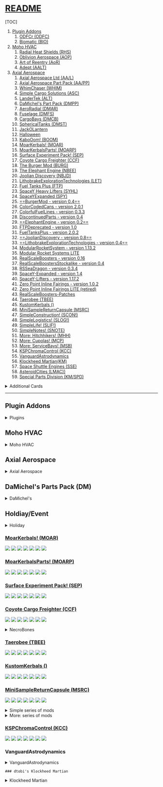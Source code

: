 # [README](README.md)

[TOC]
 1. [Plugin Addons](#plugin-addons)
    1. [ODFCr (ODFC)](#odfcr-odfc)
    2. [Biomatic (BIO)](#biomatic-bio)
 2. [Moho HVAC](#moho-hvac)
    1. [Radial Heat Shields (RHS)](#radial-heat-shields-rhs)
    2. [Oblivion Aerospace (AOP)](#oblivion-aerospace-aop)
    3. [Art of Reentry (AoR)](#art-of-reentry-aor)
    4. [Adept (AALT)](#adept-aalt)
 3. [Axial Aerospace](#axial-aerospace)
    1. [Axial Aerospace Ltd (AA/L)](#axial-aerospace-ltd-aal)
    2. [Axial Aerospace Part Pack (AA/PP)](#axial-aerospace-part-pack-aapp)
    3. [WhimChaser (WHIM)](#whimchaser-whim)
    4. [Simple Cargo Solutions (ASC)](#simple-cargo-solutions-asc)
    5. [LanderTek (ALT)](#landertek-alt)
    6. [DaMichel's Part Pack (DMPP)](#damichels-part-pack-dmpp)
    7. [AeroRadial (DMAR)](#aeroradial-dmar)
    8. [Fuselage (DMFS)](#fuselage-dmfs)
    9. [CargoBays (DMCB)](#cargobays-dmcb)
    10. [SphericalTanks (DMST)](#sphericaltanks-dmst)
    11. [JackOLantern](#jackolantern)
    12. [Halloween](#halloween)
    13. [KaboOom! (BOOM)](#kabooom-boom)
    14. [MoarKerbals! (MOAR)](#moarkerbals-moar)
    15. [MoarKerbalsParts! (MOARP)](#moarkerbalsparts-moarp)
    16. [Surface Experiment Pack! (SEP)](#surface-experiment-pack-sep)
    17. [Coyote Cargo Freighter (CCF)](#coyote-cargo-freighter-ccf)
    18. [The Burger Mod (BURG)](#the-burger-mod-burg)
    19. [The Elephant Engine (NBEE)](#the-elephant-engine-nbee)
    20. [Joolian Discovery (NBJD)](#joolian-discovery-nbjd)
    21. [LithobrakeExplorationTechnologies (LET)](#lithobrakeexplorationtechnologies-let)
    22. [Fuel Tanks Plus (FTP)](#fuel-tanks-plus-ftp)
    23. [SpaceY Heavy Lifters (SYHL)](#spacey-heavy-lifters-syhl)
    24. [SpaceYExpanded (SPY)](#spaceyexpanded-spy)
    25. [==BurgerMod - version 0.4==](#burgermod---version-04)
    26. [ColorCodedCans - version 2.0.1](#colorcodedcans---version-201)
    27. [ColorfulFuelLines - version 0.3.3](#colorfulfuellines---version-033)
    28. [DiscontinuedParts - version 0.4](#discontinuedparts---version-04)
    29. [==ElephantEngine - version 0.2==](#elephantengine---version-02)
    30. [FTPDeprecated - version 1.0](#ftpdeprecated---version-10)
    31. [FuelTanksPlus - version 2.0.2](#fueltanksplus---version-202)
    32. [==JoolianDiscovery - version 0.8==](#jooliandiscovery---version-08)
    33. [==LithobrakeExplorationTechnologies - version 0.4==](#lithobrakeexplorationtechnologies---version-04)
    34. [ModularRocketSystem - version 1.13.2](#modularrocketsystem---version-1132)
    35. [Modular Rocket Systems LITE](#modular-rocket-systems-lite)
    36. [RealScaleBoosters - version 0.16](#realscaleboosters---version-016)
    37. [RealScaleBoostersStockalike - version 0.4](#realscaleboostersstockalike---version-04)
    38. [RSSeaDragon - version 0.3.4](#rsseadragon---version-034)
    39. [SpaceY-Expanded - version 1.4](#spacey-expanded---version-14)
    40. [SpaceY-Lifters - version 1.17.2](#spacey-lifters---version-1172)
    41. [Zero Point Inline Fairings - version 1.0.2](#zero-point-inline-fairings---version-102)
    42. [Zero Point Inline Fairings LITE (retired)](#zero-point-inline-fairings-lite-retired)
    43. [RealScaleBoosters-Patches](#realscaleboosters-patches)
    44. [Taerobee (TBEE)](#taerobee-tbee)
    45. [KustomKerbals ()](#kustomkerbals-)
    46. [MiniSampleReturnCapsule (MSRC)](#minisamplereturncapsule-msrc)
    47. [SimpleConstruction! (SCON!)](#simpleconstruction-scon)
    48. [SimpleLogistics! (SLOG!)](#simplelogistics-slog)
    49. [SimpleLife! (SLIF!)](#simplelife-slif)
    50. [SimpleNotes! (SNOTE)](#simplenotes-snote)
    51. [More: Hitchhikers! (MHH)](#more-hitchhikers-mhh)
    52. [More: Cupolas! (MCP)](#more-cupolas-mcp)
    53. [More: ServiceBays! (MSB)](#more-servicebays-msb)
    54. [KSPChromaControl (KCC)](#kspchromacontrol-kcc)
    55. [VanguardAstrodynamics](#vanguardastrodynamics)
    56. [Klockheed Martian(KM)](#klockheed-martiankm)
    57. [Space Shuttle Engines (SSE)](#space-shuttle-engines-sse)
    58. [AsteroidCities (LMAC))](#asteroidcities-lmac)
    59. [Special Parts Division (KM/SPD)](#special-parts-division-kmspd)

<details>
    <summary>Additional Cards</summary>

  [![Readme Card](https://github-readme-stats.vercel.app/api/pin/?username=zer0Kerbal&repo=Pteron)](https://github.com/zer0Kerbal/Pteron)  

[![Readme Card](https://github-readme-stats.vercel.app/api/pin/?username=zer0Kerbal&repo=MKII-L)](https://github.com/zer0Kerbal/MKII-L) [![Readme Card](https://github-readme-stats.vercel.app/api/pin/?username=zer0Kerbal&repo=MK2Y)](https://github.com/zer0Kerbal/MK2Y)
</details>

---
## Plugin Addons

<details>
  <summary>Plugins</summary>
  
### [Biomatic (BIO)](https://github.com/zer0Kerbal/Biomatic)  

![Biomatic](https://img.shields.io/github/v/release/zer0Kerbal/Biomatic?include_prereleases?style=plastic)
![Biomatic](https://github.com/zer0Kerbal/Komplexity/actions/workflows/AVC-VersionFileValidator.yml/badge.svg?branch=main "https://github.com/zer0Kerbal/Komplexity/actions/workflows/AVC-VersionFileValidator.yml" )
![Biomatic](https://img.shields.io/github/repo-size/zer0Kerbal/Biomatic?style=plastic)
![Biomatic](https://img.shields.io/github/directory-file-count/zer0Kerbal/Biomatic?style=plastic)
![Biomatic](https://img.shields.io/github/downloads/zer0Kerbal/Biomatic/total?style=plastic)
![Biomatic](http://img.shields.io/github/labels/zer0Kerbal/Biomatic/help-wanted?style=plastic)
![Biomatic](https://img.shields.io/github/contributors/zer0kerbal/Biomatic?style=plastic)
![Biomatic](https://img.shields.io/github/release-date/zer0kerbal/Biomatic?style=plastic)
![Biomatic](https://img.shields.io/github/release-date-pre/zer0kerbal/Biomatic?style=plastic)

### [KaboOom! (BOOM)](https://github.com/zer0Kerbal/Kaboom)

![Kaboom](https://github.com/zer0Kerbal/Kaboom/actions/workflows/greetings.yml/badge.svg) ![Kaboom](https://github.com/zer0Kerbal/Kaboom/actions/workflows/AVC-VersionFileValidator.yml/badge.svg?branch=master) 
![Kaboom](https://img.shields.io/github/downloads/zer0Kerbal/Kaboom/total?style=plastic) ![Kaboom](https://img.shields.io/github/repo-size/zer0Kerbal/Kaboom?style=plastic) ![Kaboom](https://img.shields.io/github/contributors/zer0kerbal/Kaboom?style=plastic) ![Kaboom](https://img.shields.io/github/release-date/zer0kerbal/Kaboom?style=plastic) ![Kaboom](https://img.shields.io/github/release-date-pre/zer0kerbal/Kaboom?style=plastic)

### [On Demand Fuel Cells (ODFC)](https://github.com/zer0Kerbal/ODFC)  

![On Demand Fuel Cells](https://img.shields.io/github/v/release/zer0Kerbal/ODFCr?include_prereleases?style=plastic)
![On Demand Fuel Cells](https://github.com/zer0Kerbal/Komplexity/actions/workflows/AVC-VersionFileValidator.yml/badge.svg?branch=main "https://github.com/zer0Kerbal/Komplexity/actions/workflows/AVC-VersionFileValidator.yml" )
![On Demand Fuel Cells](https://img.shields.io/github/repo-size/zer0Kerbal/ODFCr?style=plastic)
![On Demand Fuel Cells](https://img.shields.io/github/directory-file-count/zer0Kerbal/Biomatic?style=plastic)
![On Demand Fuel Cells](https://img.shields.io/github/downloads/zer0Kerbal/ODFCr/total?style=plastic)
![On Demand Fuel Cells](http://img.shields.io/github/labels/zer0Kerbal/ODFCr/help-wanted?style=plastic)
![On Demand Fuel Cells](https://img.shields.io/github/contributors/zer0kerbal/ODFCr?style=plastic)
![release](https://img.shields.io/github/release-date/zer0kerbal/ODFCr?style=plastic)
![prerelease](https://img.shields.io/github/release-date-pre/zer0kerbal/ODFCr?style=plastic)

</details>
  
## Moho HVAC

<details>
  <summary>Moho HVAC</summary>

  [![Readme Card](https://github-readme-stats.vercel.app/api/pin/?username=zer0Kerbal&repo=RadialHeatShields)](https://github.com/zer0Kerbal/RadialHeatShields)   [![Readme Card](https://github-readme-stats.vercel.app/api/pin/?username=zer0Kerbal&repo=OblivionAerospace)](https://github.com/zer0Kerbal/OblivionAerospace)

  [![Readme Card](https://github-readme-stats.vercel.app/api/pin/?username=zer0Kerbal&repo=ArtofReentry)](https://github.com/zer0Kerbal/ArtofReentry) [![Readme Card](https://github-readme-stats.vercel.app/api/pin/?username=zer0Kerbal&repo=Adept)](https://github.com/zer0Kerbal/Adept)

### [Radial Heat Shields (RHS)](https://github.com/zer0Kerbal/Dreamer)
  
  ![](https://github.com/zer0Kerbal/Dreamer/actions/workflows/greetings.yml/badge.svg) ![](https://github.com/zer0Kerbal/Dreamer/actions/workflows/AVC-VersionFileValidator.yml/badge.svg?branch=master) 
  ![](https://img.shields.io/github/downloads/zer0Kerbal/Dreamer/total?style=plastic) ![](https://img.shields.io/github/repo-size/zer0Kerbal/Dreamer?style=plastic) ![](https://img.shields.io/github/contributors/zer0kerbal/Dreamer?style=plastic) ![](https://img.shields.io/github/release-date/zer0kerbal/Dreamer?style=plastic) ![](https://img.shields.io/github/release-date-pre/zer0kerbal/Dreamer?style=plastic)

### [Oblivion Aerospace (AOP)](https://github.com/zer0Kerbal/OblivionAerospace)
  
  ![](https://github.com/zer0Kerbal/OblivionAerospace/actions/workflows/greetings.yml/badge.svg) ![](https://github.com/zer0Kerbal/OblivionAerospace/actions/workflows/AVC-VersionFileValidator.yml/badge.svg?branch=master) 
  ![](https://img.shields.io/github/downloads/zer0Kerbal/OblivionAerospace/total?style=plastic) ![](https://img.shields.io/github/repo-size/zer0Kerbal/OblivionAerospace?style=plastic) ![](https://img.shields.io/github/contributors/zer0kerbal/OblivionAerospace?style=plastic) ![](https://img.shields.io/github/release-date/zer0kerbal/OblivionAerospace?style=plastic) ![](https://img.shields.io/github/release-date-pre/zer0kerbal/OblivionAerospace?style=plastic)

### [Art of Reentry (AoR)](https://github.com/zer0Kerbal/ArtofReentry)
  
  ![](https://github.com/zer0Kerbal/ArtofReentry/actions/workflows/greetings.yml/badge.svg) ![](https://github.com/zer0Kerbal/ArtofReentry/actions/workflows/AVC-VersionFileValidator.yml/badge.svg?branch=master) 
  ![](https://img.shields.io/github/downloads/zer0Kerbal/ArtofReentry/total?style=plastic) ![](https://img.shields.io/github/repo-size/zer0Kerbal/ArtofReentry?style=plastic) ![](https://img.shields.io/github/contributors/zer0kerbal/ArtofReentry?style=plastic) ![](https://img.shields.io/github/release-date/zer0kerbal/ArtofReentry?style=plastic) ![](https://img.shields.io/github/release-date-pre/zer0kerbal/ArtofReentry?style=plastic)

### [Adept (AALT)](https://github.com/zer0Kerbal/Adept)
  
  ![](https://github.com/zer0Kerbal/Adept/actions/workflows/greetings.yml/badge.svg) ![](https://github.com/zer0Kerbal/Adept/actions/workflows/AVC-VersionFileValidator.yml/badge.svg?branch=master) 
  ![](https://img.shields.io/github/downloads/zer0Kerbal/Adept/total?style=plastic) ![](https://img.shields.io/github/repo-size/zer0Kerbal/Adept?style=plastic) ![](https://img.shields.io/github/contributors/zer0kerbal/Adept?style=plastic) ![](https://img.shields.io/github/release-date/zer0kerbal/Adept?style=plastic) ![](https://img.shields.io/github/release-date-pre/zer0kerbal/Adept?style=plastic)

</details>

## Axial Aerospace

<details>
  <summary>Axial Aerospace</summary>

  [![Readme Card](https://github-readme-stats.vercel.app/api/pin/?username=zer0Kerbal&repo=Dreamer)](https://github.com/zer0Kerbal/Dreamer)   [![Readme Card](https://github-readme-stats.vercel.app/api/pin/?username=zer0Kerbal&repo=Whimchaser)](https://github.com/zer0Kerbal/WhimChaser)

  [![Readme Card](https://github-readme-stats.vercel.app/api/pin/?username=zer0Kerbal&repo=SimpleCargoSolutions)](https://github.com/zer0Kerbal/SimpleCargoSolutions) [![Readme Card](https://github-readme-stats.vercel.app/api/pin/?username=zer0Kerbal&repo=LanderTek)](https://github.com/zer0Kerbal/LanderTek)

### [Axial Aerospace Ltd (AA/L)](https://github.com/zer0Kerbal/AxialAerospaceLtd)
  
  ![AxialAerospaceLtd](https://github.com/zer0Kerbal/AxialAerospaceLtd/actions/workflows/greetings.yml/badge.svg) ![AxialAerospaceLtd](https://github.com/zer0Kerbal/AxialAerospaceLtd/actions/workflows/AVC-VersionFileValidator.yml/badge.svg?branch=master)
  ![AxialAerospaceLtd](https://img.shields.io/github/downloads/zer0Kerbal/AxialAerospaceLtd/total?style=plastic) ![AxialAerospaceLtd](https://img.shields.io/github/repo-size/zer0Kerbal/AxialAerospaceLtd?style=plastic) ![AxialAerospaceLtd](https://img.shields.io/github/contributors/zer0kerbal/AxialAerospaceLtd?style=plastic) ![AxialAerospaceLtd](https://img.shields.io/github/release-date/zer0kerbal/AxialAerospaceLtd?style=plastic) ![AxialAerospaceLtd](https://img.shields.io/github/release-date-pre/zer0kerbal/AxialAerospaceLtd?style=plastic)

### [Axial Aerospace Part Pack (AA/PP)](https://github.com/zer0Kerbal/[AxialAerospace])
  
  ![AxialAerospace](https://github.com/zer0Kerbal/[AxialAerospace]/actions/workflows/greetings.yml/badge.svg) ![AxialAerospace](https://github.com/zer0Kerbal/[AxialAerospace]/actions/workflows/AVC-VersionFileValidator.yml/badge.svg?branch=master)
  ![AxialAerospace](https://img.shields.io/github/downloads/zer0Kerbal/[AxialAerospace]/total?style=plastic) ![AxialAerospace](https://img.shields.io/github/repo-size/zer0Kerbal/[AxialAerospace]?style=plastic) ![AxialAerospace](https://img.shields.io/github/contributors/zer0kerbal/[AxialAerospace]?style=plastic) ![AxialAerospace](https://img.shields.io/github/release-date/zer0kerbal/[AxialAerospace]?style=plastic) ![AxialAerospace](https://img.shields.io/github/release-date-pre/zer0kerbal/[AxialAerospace]?style=plastic)

### [WhimChaser (WHIM)](https://github.com/zer0Kerbal/WhimChaser)
  
  ![](https://github.com/zer0Kerbal/WhimChaser/actions/workflows/greetings.yml/badge.svg) ![](https://github.com/zer0Kerbal/WhimChaser/actions/workflows/AVC-VersionFileValidator.yml/badge.svg?branch=master) 
  ![](https://img.shields.io/github/downloads/zer0Kerbal/WhimChaser/total?style=plastic) ![](https://img.shields.io/github/repo-size/zer0Kerbal/WhimChaser?style=plastic) ![](https://img.shields.io/github/contributors/zer0kerbal/WhimChaser?style=plastic) ![](https://img.shields.io/github/release-date/zer0kerbal/WhimChaser?style=plastic) ![](https://img.shields.io/github/release-date-pre/zer0kerbal/WhimChaser?style=plastic)

### [Simple Cargo Solutions (ASC)](https://github.com/zer0Kerbal/SimpleCargoSolution)
  
  ![](https://github.com/zer0Kerbal/SimpleCargoSolution/actions/workflows/greetings.yml/badge.svg) ![](https://github.com/zer0Kerbal/SimpleCargoSolutions/actions/workflows/AVC-VersionFileValidator.yml/badge.svg?branch=master) 
  ![](https://img.shields.io/github/downloads/zer0Kerbal/SimpleCargoSolutions/total?style=plastic) ![](https://img.shields.io/github/repo-size/zer0Kerbal/SimpleCargoSolutions?style=plastic) ![](https://img.shields.io/github/contributors/zer0kerbal/SimpleCargoSolutions?style=plastic) ![](https://img.shields.io/github/release-date/zer0kerbal/SimpleCargoSolutions?style=plastic) ![](https://img.shields.io/github/release-date-pre/zer0kerbal/SimpleCargoSolutions?style=plastic)

### [LanderTek (ALT)](https://github.com/zer0Kerbal/LanderTek)
  
  ![](https://github.com/zer0Kerbal/LanderTek/actions/workflows/greetings.yml/badge.svg) ![](https://github.com/zer0Kerbal/LanderTek/actions/workflows/AVC-VersionFileValidator.yml/badge.svg?branch=master) 
  ![](https://img.shields.io/github/downloads/zer0Kerbal/LanderTek/total?style=plastic) ![](https://img.shields.io/github/repo-size/zer0Kerbal/LanderTek?style=plastic) ![](https://img.shields.io/github/contributors/zer0kerbal/LanderTek?style=plastic) ![](https://img.shields.io/github/release-date/zer0kerbal/LanderTek?style=plastic) ![](https://img.shields.io/github/release-date-pre/zer0kerbal/LanderTek?style=plastic)

</details>

## DaMichel's Parts Pack (DM)

<details>
   <summary>DaMichel's</summary>
  
   [![Readme Card](https://github-readme-stats.vercel.app/api/pin/?username=zer0Kerbal&repo=DaMichel)](https://github.com/zer0Kerbal/DaMichel)   [![Readme Card](https://github-readme-stats.vercel.app/api/pin/?username=zer0Kerbal&repo=AeroRadial)](https://github.com/zer0Kerbal/AeroRadial) [![Readme Card](https://github-readme-stats.vercel.app/api/pin/?username=zer0Kerbal&repo=Fuselage)](https://github.com/zer0Kerbal/Fuselage) [![Readme Card](https://github-readme-stats.vercel.app/api/pin/?username=zer0Kerbal&repo=SphericalTanks)](https://github.com/zer0Kerbal/SphericalTanks) [![Readme Card](https://github-readme-stats.vercel.app/api/pin/?username=zer0Kerbal&repo=Cargobays)](https://github.com/zer0Kerbal/CargoBays)

### [DaMichel Ltd (DM/L)](https://github.com/zer0Kerbal/DaMichelLtd)
  
  ![DaMichelLtd](https://github.com/zer0Kerbal/DaMichelLtd/actions/workflows/greetings.yml/badge.svg) ![DaMichelLtd](https://github.com/zer0Kerbal/DaMichelLtd/actions/workflows/AVC-VersionFileValidator.yml/badge.svg?branch=master)
  ![DaMichelLtd](https://img.shields.io/github/downloads/zer0Kerbal/DaMichelLtd/total?style=plastic) ![DaMichelLtd](https://img.shields.io/github/repo-size/zer0Kerbal/DaMichelLtd?style=plastic) ![DaMichelLtd](https://img.shields.io/github/contributors/zer0kerbal/DaMichelLtd?style=plastic) ![DaMichelLtd](https://img.shields.io/github/release-date/zer0kerbal/DaMichelLtd?style=plastic) ![DaMichelLtd](https://img.shields.io/github/release-date-pre/zer0kerbal/DaMichelLtd?style=plastic)

### [DaMichel Part Pack (DM/PP)](https://github.com/zer0Kerbal/[DaMichel])
  
  ![DaMichel](https://github.com/zer0Kerbal/[DaMichel]/actions/workflows/greetings.yml/badge.svg) ![DaMichel](https://github.com/zer0Kerbal/[DaMichel]/actions/workflows/AVC-VersionFileValidator.yml/badge.svg?branch=master)
  ![DaMichel](https://img.shields.io/github/downloads/zer0Kerbal/[DaMichel]/total?style=plastic) ![DaMichel](https://img.shields.io/github/repo-size/zer0Kerbal/[DaMichel]?style=plastic) ![DaMichel](https://img.shields.io/github/contributors/zer0kerbal/[DaMichel]?style=plastic) ![DaMichel](https://img.shields.io/github/release-date/zer0kerbal/[DaMichel]?style=plastic) ![DaMichel](https://img.shields.io/github/release-date-pre/zer0kerbal/[DaMichel]?style=plastic)

### [AeroRadial (DMAR)](https://github.com/zer0Kerbal/AeroRadial)
  
  ![](https://github.com/zer0Kerbal/AeroRadial/actions/workflows/greetings.yml/badge.svg) ![](https://github.com/zer0Kerbal/AeroRadial/actions/workflows/AVC-VersionFileValidator.yml/badge.svg?branch=master) 
  ![](https://img.shields.io/github/downloads/zer0Kerbal/AeroRadial/total?style=plastic) ![](https://img.shields.io/github/repo-size/zer0Kerbal/AeroRadial?style=plastic) ![](https://img.shields.io/github/contributors/zer0kerbal/AeroRadial?style=plastic) ![](https://img.shields.io/github/release-date/zer0kerbal/AeroRadial?style=plastic) ![](https://img.shields.io/github/release-date-pre/zer0kerbal/AeroRadial?style=plastic)

### [Fuselage (DMFS)](https://github.com/zer0Kerbal/Fuselage)
  
  ![](https://github.com/zer0Kerbal/Fuselage/actions/workflows/greetings.yml/badge.svg) ![](https://github.com/zer0Kerbal/Fuselage/actions/workflows/AVC-VersionFileValidator.yml/badge.svg?branch=master) 
  ![](https://img.shields.io/github/downloads/zer0Kerbal/Fuselage/total?style=plastic) ![](https://img.shields.io/github/repo-size/zer0Kerbal/Fuselage?style=plastic) ![](https://img.shields.io/github/contributors/zer0kerbal/Fuselage?style=plastic) ![](https://img.shields.io/github/release-date/zer0kerbal/Fuselage?style=plastic) ![](https://img.shields.io/github/release-date-pre/zer0kerbal/Fuselage?style=plastic)

### [CargoBays (DMCB)](https://github.com/zer0Kerbal/CargoBays)
  
  ![CargoBays](https://github.com/zer0Kerbal/CargoBays/actions/workflows/greetings.yml/badge.svg) ![CargoBays](https://github.com/zer0Kerbal/CargoBays/actions/workflows/AVC-VersionFileValidator.yml/badge.svg?branch=master) 
  ![CargoBays](https://img.shields.io/github/downloads/zer0Kerbal/CargoBays/total?style=plastic) ![CargoBays](https://img.shields.io/github/repo-size/zer0Kerbal/CargoBays?style=plastic) ![CargoBays](https://img.shields.io/github/contributors/zer0kerbal/CargoBays?style=plastic) ![CargoBays](https://img.shields.io/github/release-date/zer0kerbal/CargoBays?style=plastic) ![CargoBays](https://img.shields.io/github/release-date-pre/zer0kerbal/CargoBays?style=plastic)

### [Spherical Tanks (DMST)](https://github.com/zer0Kerbal/SphericalTanks)
  
  ![Spherical Tanks](https://github.com/zer0Kerbal/SphericalTanks/actions/workflows/greetings.yml/badge.svg) ![Spherical Tanks](https://github.com/zer0Kerbal/SphericalTanks/actions/workflows/AVC-VersionFileValidator.yml/badge.svg?branch=master) 
  ![Spherical Tanks](https://img.shields.io/github/downloads/zer0Kerbal/SphericalTanks/total?style=plastic) ![Spherical Tanks](https://img.shields.io/github/repo-size/zer0Kerbal/SphericalTanks?style=plastic) ![Spherical Tanks](https://img.shields.io/github/contributors/zer0kerbal/SphericalTanks?style=plastic) ![Spherical Tanks](https://img.shields.io/github/release-date/zer0kerbal/SphericalTanks?style=plastic) ![Spherical Tanks](https://img.shields.io/github/release-date-pre/zer0kerbal/SphericalTanks?style=plastic)

</details>

## Holdiay/Event

<details>
 <summary>Holiday</summary>

### [JackOLantern](https://github.com/zer0Kerbal/JackOLantern)  

[![greetings.yml](https://github.com/zer0Kerbal/JackOLantern/actions/workflows/greetings.yml/badge.svg)](https://github.com/zer0Kerbal/JackOLantern/actions/workflows/greetings.yml) ![JackOLantern](https://github.com/zer0Kerbal/JackOLantern/actions/workflows/AVC-VersionFileValidator.yml/badge.svg?branch=master)  
![JackOLantern](https://img.shields.io/github/downloads/zer0Kerbal/JackOLantern/total?style=plastic) ![JackOLantern](https://img.shields.io/github/repo-size/zer0Kerbal/JackOLantern?style=plastic) ![JackOLantern](https://img.shields.io/github/contributors/zer0kerbal/JackOLantern?style=plastic) ![JackOLantern](https://img.shields.io/github/release-date/zer0kerbal/JackOLantern?style=plastic) ![JackOLantern](https://img.shields.io/github/release-date-pre/zer0kerbal/JackOLantern?style=plastic)

### [Halloween](https://github.com/zer0Kerbal/Halloween)  

![Halloween](https://github.com/zer0Kerbal/Halloween/actions/workflows/greetings.yml/badge.svg) ![Halloween](https://github.com/zer0Kerbal/Halloween/actions/workflows/AVC-VersionFileValidator.yml/badge.svg?branch=master) 
![Halloween](https://img.shields.io/github/downloads/zer0Kerbal/Halloween/total?style=plastic) ![Halloween](https://img.shields.io/github/repo-size/zer0Kerbal/Halloween?style=plastic) ![Halloween](https://img.shields.io/github/contributors/zer0kerbal/Halloween?style=plastic) ![Halloween](https://img.shields.io/github/release-date/zer0kerbal/Halloween?style=plastic) ![Halloween](https://img.shields.io/github/release-date-pre/zer0kerbal/Halloween?style=plastic)

</details>

### [MoarKerbals! (MOAR)](https://github.com/zer0Kerbal/MoarKerbals)  
![](https://github.com/zer0Kerbal/MoarKerbals/actions/workflows/greetings.yml/badge.svg) ![](https://github.com/zer0Kerbal/MoarKerbals/actions/workflows/AVC-VersionFileValidator.yml/badge.svg?branch=master) 
![](https://img.shields.io/github/downloads/zer0Kerbal/MoarKerbals/total?style=plastic) ![](https://img.shields.io/github/repo-size/zer0Kerbal/MoarKerbals?style=plastic) ![](https://img.shields.io/github/contributors/zer0kerbal/MoarKerbals?style=plastic) ![](https://img.shields.io/github/release-date/zer0kerbal/MoarKerbals?style=plastic) ![](https://img.shields.io/github/release-date-pre/zer0kerbal/MoarKerbals?style=plastic)

### [MoarKerbalsParts! (MOARP)](https://github.com/zer0Kerbal/MoarKerbalsParts)  
![](https://github.com/zer0Kerbal/MoarKerbalsParts/actions/workflows/greetings.yml/badge.svg) ![](https://github.com/zer0Kerbal/MoarKerbalsParts/actions/workflows/AVC-VersionFileValidator.yml/badge.svg?branch=master) 
![](https://img.shields.io/github/downloads/zer0Kerbal/MoarKerbalsParts/total?style=plastic) ![](https://img.shields.io/github/repo-size/zer0Kerbal/MoarKerbalsParts?style=plastic) ![](https://img.shields.io/github/contributors/zer0kerbal/MoarKerbalsParts?style=plastic) ![](https://img.shields.io/github/release-date/zer0kerbal/MoarKerbalsParts?style=plastic) ![](https://img.shields.io/github/release-date-pre/zer0kerbal/MoarKerbalsParts?style=plastic)

### [Surface Experiment Pack! (SEP)](https://github.com/zer0Kerbal/SurfaceExperimentPack)  
![](https://github.com/zer0Kerbal/SurfaceExperimentPack/actions/workflows/greetings.yml/badge.svg) ![](https://github.com/zer0Kerbal/SurfaceExperimentPack/actions/workflows/AVC-VersionFileValidator.yml/badge.svg?branch=master) 
![](https://img.shields.io/github/downloads/zer0Kerbal/SurfaceExperimentPack/total?style=plastic) ![](https://img.shields.io/github/repo-size/zer0Kerbal/SurfaceExperimentPack?style=plastic) ![](https://img.shields.io/github/contributors/zer0kerbal/SurfaceExperimentPack?style=plastic) ![](https://img.shields.io/github/release-date/zer0kerbal/SurfaceExperimentPack?style=plastic) ![](https://img.shields.io/github/release-date-pre/zer0kerbal/SurfaceExperimentPack?style=plastic)

### [Coyote Cargo Freighter (CCF)](https://github.com/zer0Kerbal/CoyoteCargoFreighter)  
![](https://github.com/zer0Kerbal/CoyoteCargoFreighter/actions/workflows/greetings.yml/badge.svg) ![](https://github.com/zer0Kerbal/CoyoteCargoFreighter/actions/workflows/AVC-VersionFileValidator.yml/badge.svg?branch=master) 
![](https://img.shields.io/github/downloads/zer0Kerbal/CoyoteCargoFreighter/total?style=plastic) ![](https://img.shields.io/github/repo-size/zer0Kerbal/CoyoteCargoFreighter?style=plastic) ![](https://img.shields.io/github/contributors/zer0kerbal/CoyoteCargoFreighter?style=plastic) ![](https://img.shields.io/github/release-date/zer0kerbal/CoyoteCargoFreighter?style=plastic) ![](https://img.shields.io/github/release-date-pre/zer0kerbal/CoyoteCargoFreighter?style=plastic)

 <details>
   <summary>NecroBones</summary>
   
### [The Burger Mod (BURG)](https://github.com/zer0Kerbal/BurgerMod)  
![](https://github.com/zer0Kerbal/BurgerMod/actions/workflows/greetings.yml/badge.svg) ![](https://github.com/zer0Kerbal/BurgerMod/actions/workflows/AVC-VersionFileValidator.yml/badge.svg?branch=master) 
![](https://img.shields.io/github/downloads/zer0Kerbal/BurgerMod/total?style=plastic) ![](https://img.shields.io/github/repo-size/zer0Kerbal/BurgerMod?style=plastic) ![](https://img.shields.io/github/contributors/zer0kerbal/BurgerMod?style=plastic) ![](https://img.shields.io/github/release-date/zer0kerbal/BurgerMod?style=plastic) ![](https://img.shields.io/github/release-date-pre/zer0kerbal/BurgerMod?style=plastic)

### [The Elephant Engine (NBEE)](https://github.com/zer0Kerbal/ElephantEngine)  
![](https://github.com/zer0Kerbal/ElephantEngine/actions/workflows/greetings.yml/badge.svg) ![](https://github.com/zer0Kerbal/ElephantEngine/actions/workflows/AVC-VersionFileValidator.yml/badge.svg?branch=master) 
![](https://img.shields.io/github/downloads/zer0Kerbal/ElephantEngine/total?style=plastic) ![](https://img.shields.io/github/repo-size/zer0Kerbal/ElephantEngine?style=plastic) ![](https://img.shields.io/github/contributors/zer0kerbal/ElephantEngine?style=plastic) ![](https://img.shields.io/github/release-date/zer0kerbal/ElephantEngine?style=plastic) ![](https://img.shields.io/github/release-date-pre/zer0kerbal/ElephantEngine?style=plastic)

### [Joolian Discovery (NBJD)](https://github.com/zer0Kerbal/JoolianDiscovery)  
![](https://github.com/zer0Kerbal/JoolianDiscovery/actions/workflows/greetings.yml/badge.svg) ![](https://github.com/zer0Kerbal/JoolianDiscovery/actions/workflows/AVC-VersionFileValidator.yml/badge.svg?branch=master) 
![](https://img.shields.io/github/downloads/zer0Kerbal/JoolianDiscovery/total?style=plastic) ![](https://img.shields.io/github/repo-size/zer0Kerbal/JoolianDiscovery?style=plastic) ![](https://img.shields.io/github/contributors/zer0kerbal/JoolianDiscovery?style=plastic) ![](https://img.shields.io/github/release-date/zer0kerbal/JoolianDiscovery?style=plastic) ![](https://img.shields.io/github/release-date-pre/zer0kerbal/JoolianDiscovery?style=plastic)

### [LithobrakeExplorationTechnologies (LET)](https://github.com/zer0Kerbal/LithobrakeExplorationTechnologies)  
![](https://github.com/zer0Kerbal/LithobrakeExplorationTechnologies/actions/workflows/greetings.yml/badge.svg) ![](https://github.com/zer0Kerbal/LithobrakeExplorationTechnologies/actions/workflows/AVC-VersionFileValidator.yml/badge.svg?branch=master) 
![](https://img.shields.io/github/downloads/zer0Kerbal/LithobrakeExplorationTechnologies/total?style=plastic) ![](https://img.shields.io/github/repo-size/zer0Kerbal/LithobrakeExplorationTechnologies?style=plastic) ![](https://img.shields.io/github/contributors/zer0kerbal/LithobrakeExplorationTechnologies?style=plastic) ![](https://img.shields.io/github/release-date/zer0kerbal/LithobrakeExplorationTechnologies?style=plastic) ![](https://img.shields.io/github/release-date-pre/zer0kerbal/LithobrakeExplorationTechnologies?style=plastic)
   
### [Fuel Tanks Plus (FTP)](https://github.com/zer0Kerbal/FuelTanksPlus)  
![](https://github.com/zer0Kerbal/FuelTanksPlus/actions/workflows/greetings.yml/badge.svg) ![](https://github.com/zer0Kerbal/FuelTanksPlus/actions/workflows/AVC-VersionFileValidator.yml/badge.svg?branch=master) 
![](https://img.shields.io/github/downloads/zer0Kerbal/FuelTanksPlus/total?style=plastic) ![](https://img.shields.io/github/repo-size/zer0Kerbal/FuelTanksPlus?style=plastic) ![](https://img.shields.io/github/contributors/zer0kerbal/FuelTanksPlus?style=plastic) ![](https://img.shields.io/github/release-date/zer0kerbal/FuelTanksPlus?style=plastic) ![](https://img.shields.io/github/release-date-pre/zer0kerbal/FuelTanksPlus?style=plastic)

### [SpaceY Heavy Lifters (SYHL)](https://github.com/zer0Kerbal/SpaceY-Lifters)  
![](https://github.com/zer0Kerbal/SpaceY-Lifters/actions/workflows/greetings.yml/badge.svg) ![](https://github.com/zer0Kerbal/SpaceY-Lifters/actions/workflows/AVC-VersionFileValidator.yml/badge.svg?branch=master) 
![](https://img.shields.io/github/downloads/zer0Kerbal/SpaceY-Lifters/total?style=plastic) ![](https://img.shields.io/github/repo-size/zer0Kerbal/SpaceY-Lifters?style=plastic) ![](https://img.shields.io/github/contributors/zer0kerbal/SpaceY-Lifters?style=plastic) ![](https://img.shields.io/github/release-date/zer0kerbal/SpaceY-Lifters?style=plastic) ![](https://img.shields.io/github/release-date-pre/zer0kerbal/SpaceY-Lifters?style=plastic)

### [SpaceYExpanded (SPY)](https://github.com/zer0Kerbal/SpaceYExpanded)  
![](https://github.com/zer0Kerbal/SpaceYExpanded/actions/workflows/greetings.yml/badge.svg) ![](https://github.com/zer0Kerbal/SpaceYExpanded/actions/workflows/AVC-VersionFileValidator.yml/badge.svg?branch=master) 
![](https://img.shields.io/github/downloads/zer0Kerbal/SpaceYExpanded/total?style=plastic) ![](https://img.shields.io/github/repo-size/zer0Kerbal/SpaceYExpanded?style=plastic) ![](https://img.shields.io/github/contributors/zer0kerbal/SpaceYExpanded?style=plastic) ![](https://img.shields.io/github/release-date/zer0kerbal/SpaceYExpanded?style=plastic) ![](https://img.shields.io/github/release-date-pre/zer0kerbal/SpaceYExpanded?style=plastic)

   

### ==BurgerMod - version 0.4==
- license: CC-BY-NC-SA-3.0 ![][CC3]  
- [forum](http://forum.kerbalspaceprogram.com/index.php?/topic/85379-*)
- Github - n/a
- [spacedock](https://spacedock.info/mod/96)
- [Curseforge](https://www.curseforge.com/kerbal/ksp-mods/burger-mod)
- CKAN: BurgerMod

### ColorCodedCans - version 2.0.1
- license: CC-BY-NC-SA ![][CC]  
- [forum](https://forum.kerbalspaceprogram.com/index.php?/topic/94336-*)
- Github - n/a
- [spacedock](https://spacedock.info/mod/91)
- [Curseforge](https://www.curseforge.com/kerbal/ksp-mods/color-coded-canisters)
- CKAN: ColorCodedCans

### ColorfulFuelLines - version 0.3.3
- license: CC-BY-NC-SA ![][CC]  
- [forum](http://forum.kerbalspaceprogram.com/index.php?/topic/115315-*)
- Github - n/a
- [spacedock](https://spacedock.info/mod/94)
- Curseforge: n/a
- CKAN: ColorfulFuelLines

### DiscontinuedParts - version 0.4
- license: CC-BY-NC-SA ![][CC]  
- forum - n/a
- Github - n/a
- [spacedock](https://spacedock.info/mod/137)
- Curseforge: n/a
- CKAN: DiscontinuedParts

### ==ElephantEngine - version 0.2==
- license: CC-BY-NC-SA ![][CC]  
- [forum](http://forum.kerbalspaceprogram.com/index.php?/topic/139162-*)
- Github - n/a
- [spacedock](https://spacedock.info/mod/664)
- Curseforge: n/a
- CKAN: ElephantEngine

### FTPDeprecated - version 1.0
- license: CC-BY-NC-SA ![][CC]  
- [forum](http://forum.kerbalspaceprogram.com/index.php?/topic/97541-*)
- Github - n/a
- [spacedock](https://spacedock.info/mod/387)
- Curseforge: n/a
- CKAN: FTPDeprecated

### FuelTanksPlus - version 2.0.2
- license: CC-BY-NC-SA ![][CC]  
- [forum](http://forum.kerbalspaceprogram.com/index.php?/topic/97541-*)
- Github - n/a
- [spacedock](https://spacedock.info/mod/92)
- [Curseforge](https://www.curseforge.com/kerbal/ksp-mods/fuel-tanks-plus)
- CKAN: FuelTanksPlus

### ==JoolianDiscovery - version 0.8==
- license: CC-BY-NC-SA ![][CC]  
- [forum](http://forum.kerbalspaceprogram.com/index.php?/topic/86030-*)
- Github - n/a
- [spacedock](https://spacedock.info/mod/95)
- [Curseforge](https://www.curseforge.com/kerbal/ksp-mods/joolian-discovery)
- CKAN: JoolianDiscovery

### ==LithobrakeExplorationTechnologies - version 0.4==
- license: CC-BY-NC-SA-4.0 ![][CC4]  
- [forum](https://forum.kerbalspaceprogram.com/index.php?/topic/117527-*)
- Github - n/a
- [spacedock](https://spacedock.info/mod/93)
- Curseforge: n/a
- CKAN: LithobrakeExplorationTechnologies

### ModularRocketSystem - version 1.13.2
- license: CC-BY-NC-SA ![][CC]  
- [forum](http://forum.kerbalspaceprogram.com/index.php?/topic/83959-*)
- Github - n/a
- [spacedock](https://spacedock.info/mod/86)
- [Curseforge](https://www.curseforge.com/kerbal/ksp-mods/modular-rocket-systems-stock-alike-parts-mod)
- CKAN: ModularRocketSystem

### Modular Rocket Systems LITE 
- license: CC-BY-NC-SA-4.0 ![][CC4]  
- [forum](http://forum.kerbalspaceprogram.com/index.php?/topic/83959-*)
- Github - n/a
- [spacedock](https://spacedock.info/mod/87)
- [Curseforge](https://www.curseforge.com/kerbal/ksp-mods/modular-rocket-systems-lite)
- CKAN: ModularRocketSystemsLITE

### RealScaleBoosters - version 0.16
- license: CC-BY-NC-SA ![][CC]  
- [forum](http://forum.kerbalspaceprogram.com/index.php?/topic/130776-*)
- Github - n/a
- [spacedock](https://spacedock.info/mod/90)
- [Curseforge](https://www.curseforge.com/kerbal/ksp-mods/real-scale-boosters)
- CKAN: RealScaleBoosters

### RealScaleBoostersStockalike - version 0.4
- license: CC-BY-NC-SA-4.0 ![][CC4]  
- [forum](http://forum.kerbalspaceprogram.com/index.php?/topic/130776-*)
- Github - n/a
- [spacedock](https://spacedock.info/mod/561)
- Curseforge: n/a
- CKAN: RealScaleBoostersStockalike

### RSSeaDragon - version 0.3.4
- license: CC-BY-NC-SA-4.0 ![][CC4]  
- [forum](http://forum.kerbalspaceprogram.com/index.php?/topic/134934-*)
- Github - n/a
- [spacedock](https://spacedock.info/mod/440)
- Curseforge: n/a
- CKAN: RSSeaDragon

### SpaceY-Expanded - version 1.4
- license: CC-BY-NC-SA-4.0 ![][CC4]  
- [forum](http://forum.kerbalspaceprogram.com/index.php?/topic/120012-*)
- Github - n/a
- [spacedock](https://spacedock.info/mod/89)
- [Curseforge](https://www.curseforge.com/kerbal/ksp-mods/spacey-expanded)
- CKAN: SpaceY-Expanded

### SpaceY-Lifters - version 1.17.2
- license: CC-BY-NC-SA-4.0 ![][CC4]  
- [forum](http://forum.kerbalspaceprogram.com/index.php?/topic/90545-*)
- Github - n/a
- [spacedock](https://spacedock.info/mod/88)
- [Curseforge](https://www.curseforge.com/kerbal/ksp-mods/spacey-heavy-lifters-parts-pack)
- CKAN: SpaceY-Lifters

### Zero Point Inline Fairings - version 1.0.2
- license: CC-BY-NC-SA ![][CC]  
- [forum](http://forum.kerbalspaceprogram.com/index.php?/topic/85178-*)
- Github - n/a
- [spacedock](https://spacedock.info/mod/97)
- [Curseforge](https://www.curseforge.com/kerbal/ksp-mods/zero-point-inline-fairings)
- CKAN: ZeroPointInlineFairings

### Zero Point Inline Fairings LITE (retired)
- LITE [Curseforge](https://www.curseforge.com/kerbal/ksp-mods/zero-point-inline-fairings-lite)

### RealScaleBoosters-Patches
- license: CC0 1.0 Universal ![][CC0]  
- forum - n/a
- [Github](https://github.com/NecroBones/RealScaleBoosters-Patches)
- spacedock - n/a
- Curseforge: n/a
   
</details>
   
### [Taerobee (TBEE)](https://github.com/zer0Kerbal/Taerobee)  
![](https://github.com/zer0Kerbal/Taerobee/actions/workflows/greetings.yml/badge.svg) ![](https://github.com/zer0Kerbal/Taerobee/actions/workflows/AVC-VersionFileValidator.yml/badge.svg?branch=master) 
![](https://img.shields.io/github/downloads/zer0Kerbal/Taerobee/total?style=plastic) ![](https://img.shields.io/github/repo-size/zer0Kerbal/Taerobee?style=plastic) ![](https://img.shields.io/github/contributors/zer0kerbal/Taerobee?style=plastic) ![](https://img.shields.io/github/release-date/zer0kerbal/Taerobee?style=plastic) ![](https://img.shields.io/github/release-date-pre/zer0kerbal/Taerobee?style=plastic)

### [KustomKerbals ()](https://github.com/zer0Kerbal/KustomKerbals)  
![](https://github.com/zer0Kerbal/KustomKerbals/actions/workflows/greetings.yml/badge.svg) ![](https://github.com/zer0Kerbal/KustomKerbals/actions/workflows/AVC-VersionFileValidator.yml/badge.svg?branch=master) 
![](https://img.shields.io/github/downloads/zer0Kerbal/KustomKerbals/total?style=plastic) ![](https://img.shields.io/github/repo-size/zer0Kerbal/KustomKerbals?style=plastic) ![](https://img.shields.io/github/contributors/zer0kerbal/KustomKerbals?style=plastic) ![](https://img.shields.io/github/release-date/zer0kerbal/KustomKerbals?style=plastic) ![](https://img.shields.io/github/release-date-pre/zer0kerbal/KustomKerbals?style=plastic)

### [MiniSampleReturnCapsule (MSRC)](https://github.com/zer0Kerbal/MiniSampleReturnCapsule)  
![](https://github.com/zer0Kerbal/MiniSampleReturnCapsule/actions/workflows/greetings.yml/badge.svg) ![](https://github.com/zer0Kerbal/MiniSampleReturnCapsule/actions/workflows/AVC-VersionFileValidator.yml/badge.svg?branch=master) 
![](https://img.shields.io/github/downloads/zer0Kerbal/MiniSampleReturnCapsule/total?style=plastic) ![](https://img.shields.io/github/repo-size/zer0Kerbal/MiniSampleReturnCapsule?style=plastic) ![](https://img.shields.io/github/contributors/zer0kerbal/MiniSampleReturnCapsule?style=plastic) ![](https://img.shields.io/github/release-date/zer0kerbal/MiniSampleReturnCapsule?style=plastic) ![](https://img.shields.io/github/release-date-pre/zer0kerbal/MiniSampleReturnCapsule?style=plastic)

 <details>
   <summary>Simple series of mods</summary>
   
  [![Readme Card](https://github-readme-stats.vercel.app/api/pin/?username=zer0Kerbal&repo=SimpleConstruction)](https://github.com/zer0Kerbal/SimpleConstruction) [![Readme Card](https://github-readme-stats.vercel.app/api/pin/?username=zer0Kerbal&repo=SimpleLogistics)](https://github.com/zer0Kerbal/SimpleLogistics)
   [![Readme Card](https://github-readme-stats.vercel.app/api/pin/?username=zer0Kerbal&repo=SimpleLife)](https://github.com/zer0Kerbal/SimpleLife) [![Readme Card](https://github-readme-stats.vercel.app/api/pin/?username=zer0Kerbal&repo=Notes)](https://github.com/zer0Kerbal/Notes)
   
### [SimpleConstruction! (SCON!)](https://github.com/zer0Kerbal/SimpleConstruction)
  
  ![](https://github.com/zer0Kerbal/SimpleConstruction/actions/workflows/greetings.yml/badge.svg) ![](https://github.com/zer0Kerbal/SimpleConstruction/actions/workflows/AVC-VersionFileValidator.yml/badge.svg?branch=master) 
  ![](https://img.shields.io/github/downloads/zer0Kerbal/SimpleConstruction/total?style=plastic) ![](https://img.shields.io/github/repo-size/zer0Kerbal/SimpleConstruction?style=plastic) ![](https://img.shields.io/github/contributors/zer0kerbal/SimpleConstruction?style=plastic) ![](https://img.shields.io/github/release-date/zer0kerbal/SimpleConstruction?style=plastic) ![](https://img.shields.io/github/release-date-pre/zer0kerbal/SimpleConstruction?style=plastic)

### [SimpleLogistics! (SLOG!)](https://github.com/zer0Kerbal/SimpleLogistics)
  
  ![](https://github.com/zer0Kerbal/SimpleLogistics/actions/workflows/greetings.yml/badge.svg) ![](https://github.com/zer0Kerbal/SimpleLogistics/actions/workflows/AVC-VersionFileValidator.yml/badge.svg?branch=master) 
  ![](https://img.shields.io/github/downloads/zer0Kerbal/SimpleLogistics/total?style=plastic) ![](https://img.shields.io/github/repo-size/zer0Kerbal/SimpleLogistics?style=plastic) ![](https://img.shields.io/github/contributors/zer0kerbal/SimpleLogistics?style=plastic) ![](https://img.shields.io/github/release-date/zer0kerbal/SimpleLogistics?style=plastic) ![](https://img.shields.io/github/release-date-pre/zer0kerbal/SimpleLogistics?style=plastic)

### [SimpleLife! (SLIF!)](https://github.com/zer0Kerbal/SimpleLife)
  
  ![](https://github.com/zer0Kerbal/SimpleLife/actions/workflows/greetings.yml/badge.svg) ![](https://github.com/zer0Kerbal/SimpleLife/actions/workflows/AVC-VersionFileValidator.yml/badge.svg?branch=master) 
  ![](https://img.shields.io/github/downloads/zer0Kerbal/SimpleLife/total?style=plastic) ![](https://img.shields.io/github/repo-size/zer0Kerbal/SimpleLife?style=plastic) ![](https://img.shields.io/github/contributors/zer0kerbal/SimpleLife?style=plastic) ![](https://img.shields.io/github/release-date/zer0kerbal/SimpleLife?style=plastic) ![](https://img.shields.io/github/release-date-pre/zer0kerbal/SimpleLife?style=plastic)
   
### [SimpleNotes! (SNOTE)](https://github.com/zer0Kerbal/Notes)  
   
   ![](https://github.com/zer0Kerbal/Notes/actions/workflows/greetings.yml/badge.svg) ![](https://github.com/zer0Kerbal/Notes/actions/workflows/AVC-VersionFileValidator.yml/badge.svg?branch=master) 
   ![](https://img.shields.io/github/downloads/zer0Kerbal/Notes/total?style=plastic) ![](https://img.shields.io/github/repo-size/zer0Kerbal/Notes?style=plastic) ![](https://img.shields.io/github/contributors/zer0kerbal/Notes?style=plastic) ![](https://img.shields.io/github/release-date/zer0kerbal/Notes?style=plastic) ![](https://img.shields.io/github/release-date-pre/zer0kerbal/Notes?style=plastic)
</details>
  
 <details>
   <summary>More: series of mods</summary>
   
### [More: Hitchhikers! (MHH)](https://github.com/zer0Kerbal/MoreHitchhikers)  
![](https://github.com/zer0Kerbal/MoreHitchhikers/actions/workflows/greetings.yml/badge.svg) ![](https://github.com/zer0Kerbal/MoreHitchhikers/actions/workflows/AVC-VersionFileValidator.yml/badge.svg?branch=master) 
![](https://img.shields.io/github/downloads/zer0Kerbal/MoreHitchhikers/total?style=plastic) ![](https://img.shields.io/github/repo-size/zer0Kerbal/MoreHitchhikers?style=plastic) ![](https://img.shields.io/github/contributors/zer0kerbal/MoreHitchhikers?style=plastic) ![](https://img.shields.io/github/release-date/zer0kerbal/MoreHitchhikers?style=plastic) ![](https://img.shields.io/github/release-date-pre/zer0kerbal/MoreHitchhikers?style=plastic)

### [More: Cupolas! (MCP)](https://github.com/zer0Kerbal/MoreCupolas)  
![](https://github.com/zer0Kerbal/MoreCupolas/actions/workflows/greetings.yml/badge.svg) ![](https://github.com/zer0Kerbal/MoreCupolas/actions/workflows/AVC-VersionFileValidator.yml/badge.svg?branch=master) 
![](https://img.shields.io/github/downloads/zer0Kerbal/MoreCupolas/total?style=plastic) ![](https://img.shields.io/github/repo-size/zer0Kerbal/MoreCupolas?style=plastic) ![](https://img.shields.io/github/contributors/zer0kerbal/MoreCupolas?style=plastic) ![](https://img.shields.io/github/release-date/zer0kerbal/MoreCupolas?style=plastic) ![](https://img.shields.io/github/release-date-pre/zer0kerbal/MoreCupolas?style=plastic)

### [More: ServiceBays! (MSB)](https://github.com/zer0Kerbal/MoreServiceBays)  
![](https://github.com/zer0Kerbal/MoreServiceBays/actions/workflows/greetings.yml/badge.svg) ![](https://github.com/zer0Kerbal/MoreServiceBays/actions/workflows/AVC-VersionFileValidator.yml/badge.svg?branch=master) 
![](https://img.shields.io/github/downloads/zer0Kerbal/MoreServiceBays/total?style=plastic) ![](https://img.shields.io/github/repo-size/zer0Kerbal/MoreServiceBays?style=plastic) ![](https://img.shields.io/github/contributors/zer0kerbal/MoreServiceBays?style=plastic) ![](https://img.shields.io/github/release-date/zer0kerbal/MoreServiceBays?style=plastic) ![](https://img.shields.io/github/release-date-pre/zer0kerbal/MoreServiceBays?style=plastic)

</details>
   
### [KSPChromaControl (KCC)](https://github.com/zer0Kerbal/KSPChromaControl)  
![](https://github.com/zer0Kerbal/KSPChromaControl/actions/workflows/greetings.yml/badge.svg) ![](https://github.com/zer0Kerbal/KSPChromaControl/actions/workflows/AVC-VersionFileValidator.yml/badge.svg?branch=master) 
![](https://img.shields.io/github/downloads/zer0Kerbal/KSPChromaControl/total?style=plastic) ![](https://img.shields.io/github/repo-size/zer0Kerbal/KSPChromaControl?style=plastic) ![](https://img.shields.io/github/contributors/zer0kerbal/KSPChromaControl?style=plastic) ![](https://img.shields.io/github/release-date/zer0kerbal/KSPChromaControl?style=plastic) ![](https://img.shields.io/github/release-date-pre/zer0kerbal/KSPChromaControl?style=plastic)
  
  ### VanguardAstrodynamics
  
 <details>
   <summary>VanguardAstrodynamics</summary>
   
* VXSeriesI
* VXSeriesII
* Rodent
* KickbackBoosterSegments
* VanguardAstrodynamics
* CustomClusters
* CustomClusters-Stock
* HeatManagement
* KineticPenetrator
* VanguardAstrodynamics.Unity

</details>
  
    ### dtobi's Klockheed Martian
  
 <details>
   <summary>Klockheed Martian</summary>

  [![Readme Card](https://github-readme-stats.vercel.app/api/pin/?username=zer0Kerbal&repo=KlockheedMartian)](https://github.com/zer0Kerbal/KlockheedMartian)  [![Readme Card](https://github-readme-stats.vercel.app/api/pin/?username=zer0Kerbal&repo=SpaceShuttleEngines)](https://github.com/zer0Kerbal/SpaceShuttleEngines)   

  [![Readme Card](https://github-readme-stats.vercel.app/api/pin/?username=zer0Kerbal&repo=AsteroidCities)](https://github.com/zer0Kerbal/AsteroidCities)  [![Readme Card](https://github-readme-stats.vercel.app/api/pin/?username=zer0Kerbal&repo=SpecialPartsDivision)](https://github.com/zer0Kerbal/SpecialPartsDivision)


  ### [Klockheed Martian(KM)](https://github.com/zer0Kerbal/KlockheedMartian)

  ![](https://github.com/zer0Kerbal/KlockheedMartian/actions/workflows/greetings.yml/badge.svg) ![](https://github.com/zer0Kerbal/KlockheedMartian/actions/workflows/AVC-VersionFileValidator.yml/badge.svg?branch=master) 
  ![](https://img.shields.io/github/downloads/zer0Kerbal/KlockheedMartian/total?style=plastic) ![](https://img.shields.io/github/repo-size/zer0Kerbal/KlockheedMartian?style=plastic) ![](https://img.shields.io/github/contributors/zer0kerbal/KlockheedMartian?style=plastic) ![](https://img.shields.io/github/release-date/zer0kerbal/KlockheedMartian?style=plastic) ![](https://img.shields.io/github/release-date-pre/zer0kerbal/KlockheedMartian?style=plastic)
   
### [Space Shuttle Engines (SSE)](https://github.com/zer0Kerbal/SpaceShuttleEngines)

  ![](https://github.com/zer0Kerbal/SpaceShuttleEngines/actions/workflows/greetings.yml/badge.svg) ![](https://github.com/zer0Kerbal/SpaceShuttleEngines/actions/workflows/AVC-VersionFileValidator.yml/badge.svg?branch=master) 
  ![](https://img.shields.io/github/downloads/zer0Kerbal/SpaceShuttleEngines/total?style=plastic) ![](https://img.shields.io/github/repo-size/zer0Kerbal/SpaceShuttleEngines?style=plastic) ![](https://img.shields.io/github/contributors/zer0kerbal/SpaceShuttleEngines?style=plastic) ![](https://img.shields.io/github/release-date/zer0kerbal/SpaceShuttleEngines?style=plastic) ![](https://img.shields.io/github/release-date-pre/zer0kerbal/SpaceShuttleEngines?style=plastic)

  ### [AsteroidCities (LMAC))](https://github.com/zer0Kerbal/AsteroidCities)

  ![](https://github.com/zer0Kerbal/AsteroidCities/actions/workflows/greetings.yml/badge.svg) ![](https://github.com/zer0Kerbal/AsteroidCities/actions/workflows/AVC-VersionFileValidator.yml/badge.svg?branch=master) 
  ![](https://img.shields.io/github/downloads/zer0Kerbal/AsteroidCities/total?style=plastic) ![](https://img.shields.io/github/repo-size/zer0Kerbal/AsteroidCities?style=plastic) ![](https://img.shields.io/github/contributors/zer0kerbal/AsteroidCities?style=plastic) ![](https://img.shields.io/github/release-date/zer0kerbal/AsteroidCities?style=plastic) ![](https://img.shields.io/github/release-date-pre/zer0kerbal/AsteroidCities?style=plastic)

  ### [Special Parts Division (KM/SPD)](https://github.com/zer0Kerbal/SpecialPartsDivision)
  
  ![](https://github.com/zer0Kerbal/SpecialPartsDivision/actions/workflows/greetings.yml/badge.svg) ![](https://github.com/zer0Kerbal/SpecialPartsDivision/actions/workflows/AVC-VersionFileValidator.yml/badge.svg?branch=master) 
  ![](https://img.shields.io/github/downloads/zer0Kerbal/SpecialPartsDivision/total?style=plastic) ![](https://img.shields.io/github/repo-size/zer0Kerbal/SpecialPartsDivision?style=plastic) ![](https://img.shields.io/github/contributors/zer0kerbal/SpecialPartsDivision?style=plastic) ![](https://img.shields.io/github/release-date/zer0kerbal/SpecialPartsDivision?style=plastic) ![](https://img.shields.io/github/release-date-pre/zer0kerbal/SpecialPartsDivision?style=plastic)

</details>
